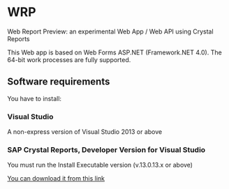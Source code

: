 WRP
===

Web Report Preview: an experimental Web App / Web API using Crystal Reports

This Web app is based on Web Forms ASP.NET (Framework.NET 4.0).
The 64-bit work processes are fully supported.

Software requirements
--------------------------

You have to install:

### Visual Studio
A non-express version of Visual Studio 2013 or above

### SAP Crystal Reports, Developer Version for Visual Studio
You must run the Install Executable version (v.13.0.13.x or above)

[You can download it from this link](http://scn.sap.com/community/crystal-reports-for-visual-studio)

